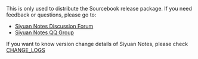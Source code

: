 This is only used to distribute the Sourcebook release package. If you need feedback or questions, please go to:

* [Siyuan Notes Discussion Forum](https://hacpai.com/tag/siyuan)
* [Siyuan Notes QQ Group](https://jq.qq.com/?_wv=1027&k=brIyNm7y)

If you want to know version change details of Siyuan Notes, please check [CHANGE_LOGS]()